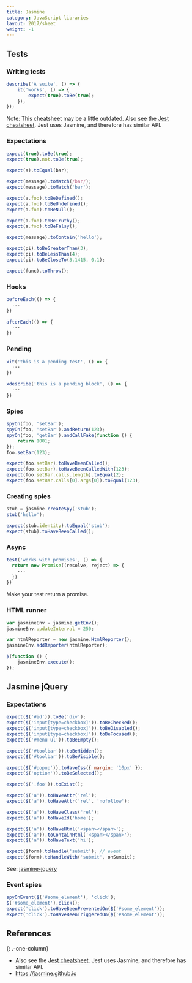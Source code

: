 ```yaml
---
title: Jasmine
category: JavaScript libraries
layout: 2017/sheet
weight: -1
---
```


## Tests

### Writing tests

```js
describe('A suite', () => {
    it('works', () => {
        expect(true).toBe(true);
    });
});
```

Note: This cheatsheet may be a little outdated. Also see the [Jest cheatsheet](./jest). Jest uses Jasmine, and therefore has similar API.

### Expectations

```js
expect(true).toBe(true);
expect(true).not.toBe(true);
```

```js
expect(a).toEqual(bar);
```

```js
expect(message).toMatch(/bar/);
expect(message).toMatch('bar');
```

```js
expect(a.foo).toBeDefined();
expect(a.foo).toBeUndefined();
expect(a.foo).toBeNull();
```

```js
expect(a.foo).toBeTruthy();
expect(a.foo).toBeFalsy();
```

```js
expect(message).toContain('hello');
```

```js
expect(pi).toBeGreaterThan(3);
expect(pi).toBeLessThan(4);
expect(pi).toBeCloseTo(3.1415, 0.1);
```

```js
expect(func).toThrow();
```

### Hooks

```js
beforeEach(() => {
  ···
})
```

```js
afterEach(() => {
  ···
})
```

### Pending

```js
xit('this is a pending test', () => {
  ···
})
```

```js
xdescribe('this is a pending block', () => {
  ···
})
```

### Spies

```js
spyOn(foo, 'setBar');
spyOn(foo, 'setBar').andReturn(123);
spyOn(foo, 'getBar').andCallFake(function () {
    return 1001;
});
foo.setBar(123);
```

```js
expect(foo.setBar).toHaveBeenCalled();
expect(foo.setBar).toHaveBeenCalledWith(123);
expect(foo.setBar.calls.length).toEqual(2);
expect(foo.setBar.calls[0].args[0]).toEqual(123);
```

### Creating spies

```js
stub = jasmine.createSpy('stub');
stub('hello');
```

```js
expect(stub.identity).toEqual('stub');
expect(stub).toHaveBeenCalled();
```

### Async

```js
test('works with promises', () => {
  return new Promise((resolve, reject) => {
    ···
  })
})
```

Make your test return a promise.

### HTML runner

```js
var jasmineEnv = jasmine.getEnv();
jasmineEnv.updateInterval = 250;

var htmlReporter = new jasmine.HtmlReporter();
jasmineEnv.addReporter(htmlReporter);

$(function () {
    jasmineEnv.execute();
});
```

## Jasmine jQuery

### Expectations

```js
expect($('#id')).toBe('div');
expect($('input[type=checkbox]')).toBeChecked();
expect($('input[type=checkbox]')).toBeDisabled();
expect($('input[type=checkbox]')).toBeFocused();
expect($('#menu ul')).toBeEmpty();
```

```js
expect($('#toolbar')).toBeHidden();
expect($('#toolbar')).toBeVisible();
```

```js
expect($('#popup')).toHaveCss({ margin: '10px' });
expect($('option')).toBeSelected();
```

```js
expect($('.foo')).toExist();
```

```js
expect($('a')).toHaveAttr('rel');
expect($('a')).toHaveAttr('rel', 'nofollow');
```

```js
expect($('a')).toHaveClass('rel');
expect($('a')).toHaveId('home');
```

```js
expect($('a')).toHaveHtml('<span></span>');
expect($('a')).toContainHtml('<span></span>');
expect($('a')).toHaveText('hi');
```

```js
expect($form).toHandle('submit'); // event
expect($form).toHandleWith('submit', onSumbit);
```

See: [jasmine-jquery](https://github.com/velesin/jasmine-jquery)

### Event spies

```js
spyOnEvent($('#some_element'), 'click');
$('#some_element').click();
expect('click').toHaveBeenPreventedOn($('#some_element'));
expect('click').toHaveBeenTriggeredOn($('#some_element'));
```

## References

{: .-one-column}

-   Also see the [Jest cheatsheet](./jest). Jest uses Jasmine, and therefore has similar API.
-   <https://jasmine.github.io>
